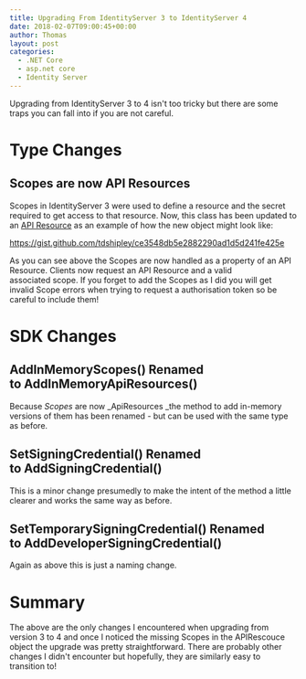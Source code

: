 ```yaml
---
title: Upgrading From IdentityServer 3 to IdentityServer 4
date: 2018-02-07T09:00:45+00:00
author: Thomas
layout: post
categories:
  - .NET Core
  - asp.net core
  - Identity Server
---
```

Upgrading from IdentityServer 3 to 4 isn't too tricky but there are some traps you can fall into if you are not careful.

# Type Changes

## Scopes are now API Resources

Scopes in IdentityServer 3 were used to define a resource and the secret required to get access to that resource. Now, this class has been updated to an [API Resource](http://docs.identityserver.io/en/release/reference/api_resource.html) as an example of how the new object might look like:

https://gist.github.com/tdshipley/ce3548db5e2882290ad1d5d241fe425e

As you can see above the Scopes are now handled as a property of an API Resource. Clients now request an API Resource and a valid associated scope. If you forget to add the Scopes as I did you will get invalid Scope errors when trying to request a authorisation token so be careful to include them!

# SDK Changes

## AddInMemoryScopes() Renamed to AddInMemoryApiResources()

Because _Scopes_ are now _ApiResources _the method to add in-memory versions of them has been renamed - but can be used with the same type as before.

## SetSigningCredential() Renamed to AddSigningCredential()

This is a minor change presumedly to make the intent of the method a little clearer and works the same way as before.

## SetTemporarySigningCredential() Renamed to AddDeveloperSigningCredential()

Again as above this is just a naming change.

# Summary

The above are the only changes I encountered when upgrading from version 3 to 4 and once I noticed the missing Scopes in the APIRescouce object the upgrade was pretty straightforward. There are probably other changes I didn't encounter but hopefully, they are similarly easy to transition to!